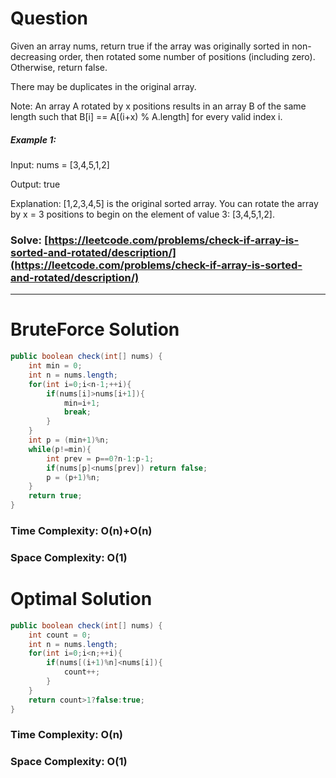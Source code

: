 # Question

Given an array nums, return true if the array was originally sorted in non-decreasing order, then rotated some number of positions (including zero). Otherwise, return false.

There may be duplicates in the original array.

Note: An array A rotated by x positions results in an array B of the same length such that B[i] == A[(i+x) % A.length] for every valid index i.

 

##### Example 1:

Input: nums = [3,4,5,1,2]

Output: true

Explanation: [1,2,3,4,5] is the original sorted array.
You can rotate the array by x = 3 positions to begin on the element of value 3: [3,4,5,1,2].

### Solve: [https://leetcode.com/problems/check-if-array-is-sorted-and-rotated/description/](https://leetcode.com/problems/check-if-array-is-sorted-and-rotated/description/)

***

# BruteForce Solution

``` java
public boolean check(int[] nums) {
    int min = 0;
    int n = nums.length;
    for(int i=0;i<n-1;++i){
        if(nums[i]>nums[i+1]){
            min=i+1;
            break;
        }
    }
    int p = (min+1)%n;
    while(p!=min){
        int prev = p==0?n-1:p-1;
        if(nums[p]<nums[prev]) return false;
        p = (p+1)%n;
    }
    return true;
}
```

### Time Complexity: O(n)+O(n)
### Space Complexity: O(1)


# Optimal Solution

``` java
public boolean check(int[] nums) {
    int count = 0;
    int n = nums.length;
    for(int i=0;i<n;++i){
        if(nums[(i+1)%n]<nums[i]){
            count++;
        }
    }
    return count>1?false:true;
}
```

### Time Complexity: O(n)
### Space Complexity: O(1)
